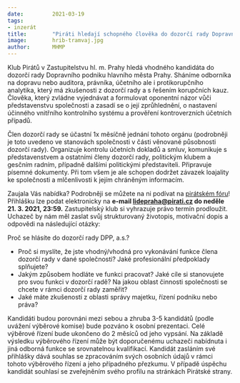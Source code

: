 ```yaml
---
date:         2021-03-19
tags:         
- inzerát
title:        "Piráti hledají schopného člověka do dozorčí rady Dopravního podniku hl. m. Prahy"
image: 	      hrib-tramvaj.jpg
author:       MHMP
---
```


Klub Pirátů v Zastupitelstvu hl. m. Prahy hledá vhodného kandidáta do dozorčí rady Dopravního podniku hlavního města Prahy. Sháníme odborníka na dopravu nebo auditora, právníka, účetního ale i protikorupčního analytika, který má zkušenosti z dozorčí rady a s řešením korupčních kauz. Člověka, který zvládne vyjednávat a formulovat oponentní názor vůči představenstvu společnosti a zasadí se o její zprůhlednění, o nastavení účinného vnitřního kontrolního systému a prověření kontroverzních účetních případů. 

Člen dozorčí rady se účastní 1x měsíčně jednání tohoto orgánu (podrobněji je toto uvedeno ve stanovách společnosti v části věnované působnosti dozorčí rady). Organizuje kontrolu účetních dokladů a smluv, komunikuje s představenstvem a ostatními členy dozorčí rady, politickým klubem a gesčním radním, případně dalšími politickými představiteli. Připravuje písemné dokumenty. Při tom všem je ale schopen dodržet závazek loajality ke společnosti a mlčenlivosti k jejím chráněným informacím. 

Zaujala Vás nabídka? Podrobněji se můžete na ni podívat na [pirátském fóru](https://forum.pirati.cz/viewtopic.php?f=572&t=56434&p=749221)! Přihlášku lze podat elektronicky na **e-mail lidepraha@pirati.cz do neděle 21. 3. 2021, 23:59.** Zastupitelský klub si vyhrazuje právo termín prodloužit. Uchazeč by nám měl zaslat svůj strukturovaný životopis, motivační dopis a odpovědi na následující otázky:

Proč se hlásíte do dozorčí rady DPP, a.s.?

* Proč si myslíte, že jste vhodný/vhodná pro vykonávání funkce člena dozorčí rady v dané společnosti? Jaké profesionální předpoklady splňujete?
* Jakým způsobem hodláte ve funkci pracovat? Jaké cíle si stanovujete pro svou funkci v dozorčí radě? Na jakou oblast činnosti společnosti se chcete v rámci dozorčí rady zaměřit?
* Jaké máte zkušenosti z oblasti správy majetku, řízení podniku nebo práva?

Kandidáti budou porovnáni mezi sebou a zhruba 3-5 kandidátů (podle uvážení výběrové komise) bude pozváno k osobní prezentaci. Celé výběrové řízení bude ukončeno do 2 měsíců od jeho vypsání. Na základě výsledku výběrového řízení může být doporučenému uchazeči nabídnuta i jiná odborná funkce se srovnatelnou kvalifikací. Kandidát zasláním své přihlášky dává souhlas se zpracováním svých osobních údajů v rámci tohoto výběrového řízení a jeho případného přezkumu. V případě úspěchu kandidát souhlasí se zveřejněním svého profilu na stránkách Pirátské strany.
